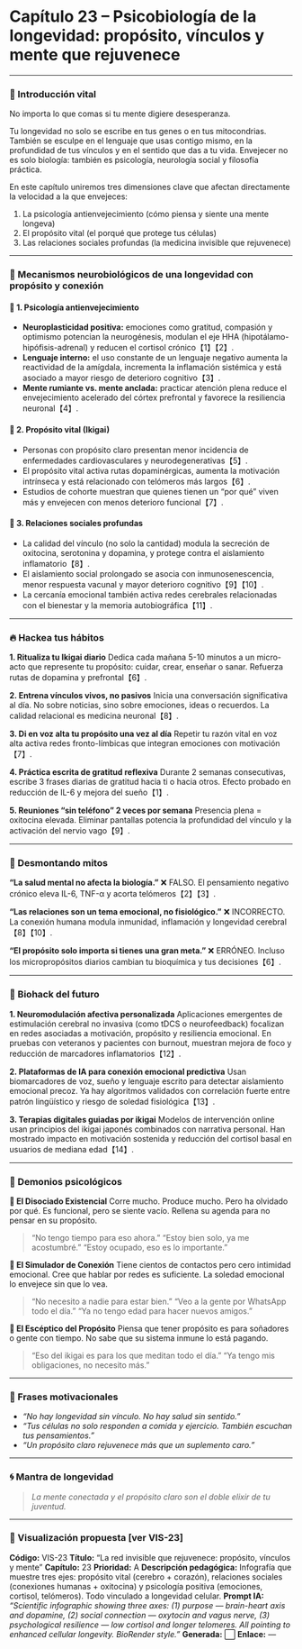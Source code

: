 # Capítulo 23 – Psicobiología de la longevidad: propósito, vínculos y mente que rejuvenece

---

### 🌱 Introducción vital

No importa lo que comas si tu mente digiere desesperanza.

Tu longevidad no solo se escribe en tus genes o en tus mitocondrias. También se esculpe en el lenguaje que usas contigo mismo, en la profundidad de tus vínculos y en el sentido que das a tu vida. Envejecer no es solo biología: también es psicología, neurología social y filosofía práctica.

En este capítulo uniremos tres dimensiones clave que afectan directamente la velocidad a la que envejeces:

1. La psicología antienvejecimiento (cómo piensa y siente una mente longeva)
2. El propósito vital (el porqué que protege tus células)
3. Las relaciones sociales profundas (la medicina invisible que rejuvenece)

---

### 🧠 Mecanismos neurobiológicos de una longevidad con propósito y conexión

#### 🔬 1. Psicología antienvejecimiento

* **Neuroplasticidad positiva:** emociones como gratitud, compasión y optimismo potencian la neurogénesis, modulan el eje HHA (hipotálamo-hipófisis-adrenal) y reducen el cortisol crónico【1】【2】.
* **Lenguaje interno:** el uso constante de un lenguaje negativo aumenta la reactividad de la amígdala, incrementa la inflamación sistémica y está asociado a mayor riesgo de deterioro cognitivo【3】.
* **Mente rumiante vs. mente anclada:** practicar atención plena reduce el envejecimiento acelerado del córtex prefrontal y favorece la resiliencia neuronal【4】.

#### 🔬 2. Propósito vital (Ikigai)

* Personas con propósito claro presentan menor incidencia de enfermedades cardiovasculares y neurodegenerativas【5】.
* El propósito vital activa rutas dopaminérgicas, aumenta la motivación intrínseca y está relacionado con telómeros más largos【6】.
* Estudios de cohorte muestran que quienes tienen un “por qué” viven más y envejecen con menos deterioro funcional【7】.

#### 🔬 3. Relaciones sociales profundas

* La calidad del vínculo (no solo la cantidad) modula la secreción de oxitocina, serotonina y dopamina, y protege contra el aislamiento inflamatorio【8】.
* El aislamiento social prolongado se asocia con inmunosenescencia, menor respuesta vacunal y mayor deterioro cognitivo【9】【10】.
* La cercanía emocional también activa redes cerebrales relacionadas con el bienestar y la memoria autobiográfica【11】.

---

### 🔥 Hackea tus hábitos

**1. Ritualiza tu Ikigai diario**
Dedica cada mañana 5-10 minutos a un micro-acto que represente tu propósito: cuidar, crear, enseñar o sanar. Refuerza rutas de dopamina y prefrontal【6】.

**2. Entrena vínculos vivos, no pasivos**
Inicia una conversación significativa al día. No sobre noticias, sino sobre emociones, ideas o recuerdos. La calidad relacional es medicina neuronal【8】.

**3. Di en voz alta tu propósito una vez al día**
Repetir tu razón vital en voz alta activa redes fronto-límbicas que integran emociones con motivación【7】.

**4. Práctica escrita de gratitud reflexiva**
Durante 2 semanas consecutivas, escribe 3 frases diarias de gratitud hacia ti o hacia otros. Efecto probado en reducción de IL-6 y mejora del sueño【1】.

**5. Reuniones “sin teléfono” 2 veces por semana**
Presencia plena = oxitocina elevada. Eliminar pantallas potencia la profundidad del vínculo y la activación del nervio vago【9】.

---

### 🧨 Desmontando mitos

**“La salud mental no afecta la biología.”**
❌ FALSO. El pensamiento negativo crónico eleva IL-6, TNF-α y acorta telómeros【2】【3】.

**“Las relaciones son un tema emocional, no fisiológico.”**
❌ INCORRECTO. La conexión humana modula inmunidad, inflamación y longevidad cerebral【8】【10】.

**“El propósito solo importa si tienes una gran meta.”**
❌ ERRÓNEO. Incluso los micropropósitos diarios cambian tu bioquímica y tus decisiones【6】.

---

### 🚀 Biohack del futuro

**1. Neuromodulación afectiva personalizada**
Aplicaciones emergentes de estimulación cerebral no invasiva (como tDCS o neurofeedback) focalizan en redes asociadas a motivación, propósito y resiliencia emocional. En pruebas con veteranos y pacientes con burnout, muestran mejora de foco y reducción de marcadores inflamatorios【12】.

**2. Plataformas de IA para conexión emocional predictiva**
Usan biomarcadores de voz, sueño y lenguaje escrito para detectar aislamiento emocional precoz. Ya hay algoritmos validados con correlación fuerte entre patrón lingüístico y riesgo de soledad fisiológica【13】.

**3. Terapias digitales guiadas por ikigai**
Modelos de intervención online usan principios del ikigai japonés combinados con narrativa personal. Han mostrado impacto en motivación sostenida y reducción del cortisol basal en usuarios de mediana edad【14】.

---

### 🧠 Demonios psicológicos

**👤 El Disociado Existencial**
Corre mucho. Produce mucho. Pero ha olvidado por qué. Es funcional, pero se siente vacío. Rellena su agenda para no pensar en su propósito.

> “No tengo tiempo para eso ahora.”
> “Estoy bien solo, ya me acostumbré.”
> “Estoy ocupado, eso es lo importante.”

**👤 El Simulador de Conexión**
Tiene cientos de contactos pero cero intimidad emocional. Cree que hablar por redes es suficiente. La soledad emocional lo envejece sin que lo vea.

> “No necesito a nadie para estar bien.”
> “Veo a la gente por WhatsApp todo el día.”
> “Ya no tengo edad para hacer nuevos amigos.”

**👤 El Escéptico del Propósito**
Piensa que tener propósito es para soñadores o gente con tiempo. No sabe que su sistema inmune lo está pagando.

> “Eso del ikigai es para los que meditan todo el día.”
> “Ya tengo mis obligaciones, no necesito más.”

---

### 💬 Frases motivacionales

* *“No hay longevidad sin vínculo. No hay salud sin sentido.”*
* *“Tus células no solo responden a comida y ejercicio. También escuchan tus pensamientos.”*
* *“Un propósito claro rejuvenece más que un suplemento caro.”*

---

### 🌀 Mantra de longevidad

> *La mente conectada y el propósito claro son el doble elixir de tu juventud.*

---

### 🎨 Visualización propuesta \[ver VIS-23]

**Código:** VIS-23
**Título:** “La red invisible que rejuvenece: propósito, vínculos y mente”
**Capítulo:** 23
**Prioridad:** A
**Descripción pedagógica:** Infografía que muestre tres ejes: propósito vital (cerebro + corazón), relaciones sociales (conexiones humanas + oxitocina) y psicología positiva (emociones, cortisol, telómeros). Todo vinculado a longevidad celular.
**Prompt IA:**
*“Scientific infographic showing three axes: (1) purpose — brain-heart axis and dopamine, (2) social connection — oxytocin and vagus nerve, (3) psychological resilience — low cortisol and longer telomeres. All pointing to enhanced cellular longevity. BioRender style.”*
**Generada:** ⬜
**Enlace:** —
